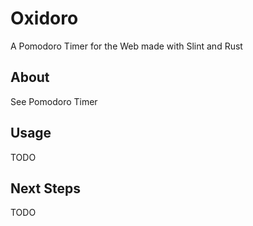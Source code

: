 # Oxidoro

A Pomodoro Timer for the Web made with Slint and Rust

## About

See Pomodoro Timer

## Usage

TODO

## Next Steps

TODO

